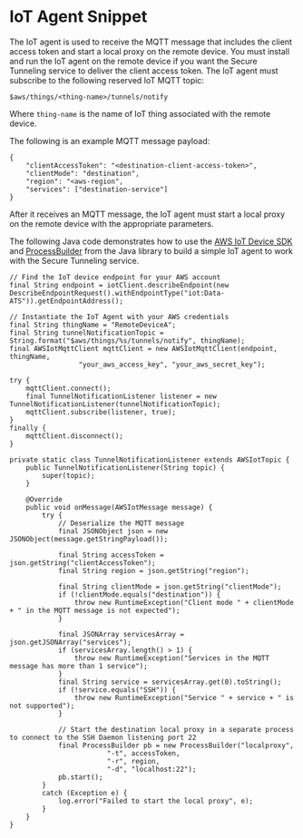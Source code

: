 # IoT Agent Snippet<a name="agent-snippet"></a>

The IoT agent is used to receive the MQTT message that includes the client access token and start a local proxy on the remote device\. You must install and run the IoT agent on the remote device if you want the Secure Tunneling service to deliver the client access token\. The IoT agent must subscribe to the following reserved IoT MQTT topic:

`$aws/things/<thing-name>/tunnels/notify`

Where `thing-name` is the name of IoT thing associated with the remote device\.

The following is an example MQTT message payload:

```
{
    "clientAccessToken": "<destination-client-access-token>",
    "clientMode": "destination",
    "region": "<aws-region",
    "services": ["destination-service"]
}
```

After it receives an MQTT message, the IoT agent must start a local proxy on the remote device with the appropriate parameters\.

The following Java code demonstrates how to use the [AWS IoT Device SDK](https://github.com/aws/aws-iot-device-sdk-java) and [ProcessBuilder](https://docs.oracle.com/javase/8/docs/api/java/lang/ProcessBuilder.html) from the Java library to build a simple IoT agent to work with the Secure Tunneling service\.

```
// Find the IoT device endpoint for your AWS account
final String endpoint = iotClient.describeEndpoint(new DescribeEndpointRequest().withEndpointType("iot:Data-ATS")).getEndpointAddress();

// Instantiate the IoT Agent with your AWS credentials
final String thingName = "RemoteDeviceA";
final String tunnelNotificationTopic = String.format("$aws/things/%s/tunnels/notify", thingName);
final AWSIotMqttClient mqttClient = new AWSIotMqttClient(endpoint, thingName,
                 "your_aws_access_key", "your_aws_secret_key");

try {
    mqttClient.connect();
    final TunnelNotificationListener listener = new TunnelNotificationListener(tunnelNotificationTopic);
    mqttClient.subscribe(listener, true);
}
finally {
    mqttClient.disconnect();
}

private static class TunnelNotificationListener extends AWSIotTopic {
    public TunnelNotificationListener(String topic) {
        super(topic);
    }

    @Override
    public void onMessage(AWSIotMessage message) {
        try {
            // Deserialize the MQTT message
            final JSONObject json = new JSONObject(message.getStringPayload());
 
            final String accessToken = json.getString("clientAccessToken");
            final String region = json.getString("region");
            
            final String clientMode = json.getString("clientMode");
            if (!clientMode.equals("destination")) {
                throw new RuntimeException("Client mode " + clientMode + " in the MQTT message is not expected");
            }

            final JSONArray servicesArray = json.getJSONArray("services");
            if (servicesArray.length() > 1) {
                throw new RuntimeException("Services in the MQTT message has more than 1 service");
            }
            final String service = servicesArray.get(0).toString();
            if (!service.equals("SSH")) {
                throw new RuntimeException("Service " + service + " is not supported");
            }

            // Start the destination local proxy in a separate process to connect to the SSH Daemon listening port 22
            final ProcessBuilder pb = new ProcessBuilder("localproxy",
                        "-t", accessToken,
                        "-r", region,
                        "-d", "localhost:22");
            pb.start();
        }
        catch (Exception e) {
            log.error("Failed to start the local proxy", e);
        }
    }
}
```